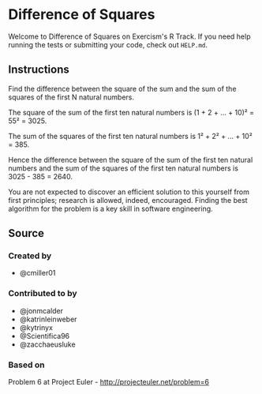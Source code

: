 # Difference of Squares

Welcome to Difference of Squares on Exercism's R Track.
If you need help running the tests or submitting your code, check out `HELP.md`.

## Instructions

Find the difference between the square of the sum and the sum of the squares of the first N natural numbers.

The square of the sum of the first ten natural numbers is
(1 + 2 + ... + 10)² = 55² = 3025.

The sum of the squares of the first ten natural numbers is
1² + 2² + ... + 10² = 385.

Hence the difference between the square of the sum of the first
ten natural numbers and the sum of the squares of the first ten
natural numbers is 3025 - 385 = 2640.

You are not expected to discover an efficient solution to this yourself from
first principles; research is allowed, indeed, encouraged. Finding the best
algorithm for the problem is a key skill in software engineering.

## Source

### Created by

- @cmiller01

### Contributed to by

- @jonmcalder
- @katrinleinweber
- @kytrinyx
- @Scientifica96
- @zacchaeusluke

### Based on

Problem 6 at Project Euler - http://projecteuler.net/problem=6